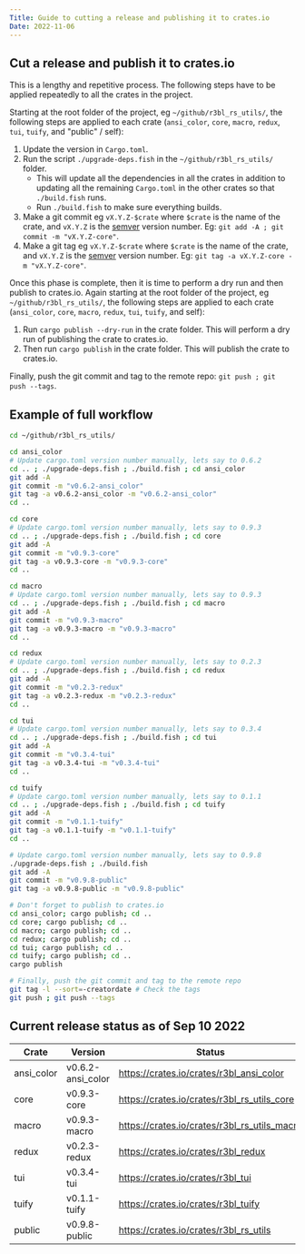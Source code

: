 ```yaml
---
Title: Guide to cutting a release and publishing it to crates.io
Date: 2022-11-06
---
```


## Cut a release and publish it to crates.io

This is a lengthy and repetitive process. The following steps have to be applied repeatedly to all
the crates in the project.

Starting at the root folder of the project, eg `~/github/r3bl_rs_utils/`, the following steps are
applied to each crate (`ansi_color`, `core`, `macro`, `redux`, `tui`, `tuify`, and "public" / self):

1. Update the version in `Cargo.toml`.
2. Run the script `./upgrade-deps.fish` in the `~/github/r3bl_rs_utils/` folder.
   - This will update all the dependencies in all the crates in addition to updating all the
     remaining `Cargo.toml` in the other crates so that `./build.fish` runs.
   - Run `./build.fish` to make sure everything builds.
3. Make a git commit eg `vX.Y.Z-$crate` where `$crate` is the name of the crate, and `vX.Y.Z` is the
   [semver](https://semver.org/) version number. Eg: `git add -A ; git commit -m "vX.Y.Z-core"`.
4. Make a git tag eg `vX.Y.Z-$crate` where `$crate` is the name of the crate, and `vX.Y.Z` is the
   [semver](https://semver.org/) version number. Eg: `git tag -a vX.Y.Z-core -m "vX.Y.Z-core"`.

Once this phase is complete, then it is time to perform a dry run and then publish to crates.io.
Again starting at the root folder of the project, eg `~/github/r3bl_rs_utils/`, the following steps
are applied to each crate (`ansi_color`, `core`, `macro`, `redux`, `tui`, `tuify`, and self):

1. Run `cargo publish --dry-run` in the crate folder. This will perform a dry run of publishing the
   crate to crates.io.
2. Then run `cargo publish` in the crate folder. This will publish the crate to crates.io.

Finally, push the git commit and tag to the remote repo: `git push ; git push --tags`.

## Example of full workflow

```sh
cd ~/github/r3bl_rs_utils/

cd ansi_color
# Update cargo.toml version number manually, lets say to 0.6.2
cd .. ; ./upgrade-deps.fish ; ./build.fish ; cd ansi_color
git add -A
git commit -m "v0.6.2-ansi_color"
git tag -a v0.6.2-ansi_color -m "v0.6.2-ansi_color"
cd ..

cd core
# Update cargo.toml version number manually, lets say to 0.9.3
cd .. ; ./upgrade-deps.fish ; ./build.fish ; cd core
git add -A
git commit -m "v0.9.3-core"
git tag -a v0.9.3-core -m "v0.9.3-core"
cd ..

cd macro
# Update cargo.toml version number manually, lets say to 0.9.3
cd .. ; ./upgrade-deps.fish ; ./build.fish ; cd macro
git add -A
git commit -m "v0.9.3-macro"
git tag -a v0.9.3-macro -m "v0.9.3-macro"
cd ..

cd redux
# Update cargo.toml version number manually, lets say to 0.2.3
cd .. ; ./upgrade-deps.fish ; ./build.fish ; cd redux
git add -A
git commit -m "v0.2.3-redux"
git tag -a v0.2.3-redux -m "v0.2.3-redux"
cd ..

cd tui
# Update cargo.toml version number manually, lets say to 0.3.4
cd .. ; ./upgrade-deps.fish ; ./build.fish ; cd tui
git add -A
git commit -m "v0.3.4-tui"
git tag -a v0.3.4-tui -m "v0.3.4-tui"
cd ..

cd tuify
# Update cargo.toml version number manually, lets say to 0.1.1
cd .. ; ./upgrade-deps.fish ; ./build.fish ; cd tuify
git add -A
git commit -m "v0.1.1-tuify"
git tag -a v0.1.1-tuify -m "v0.1.1-tuify"
cd ..

# Update cargo.toml version number manually, lets say to 0.9.8
./upgrade-deps.fish ; ./build.fish
git add -A
git commit -m "v0.9.8-public"
git tag -a v0.9.8-public -m "v0.9.8-public"

# Don't forget to publish to crates.io
cd ansi_color; cargo publish; cd ..
cd core; cargo publish; cd ..
cd macro; cargo publish; cd ..
cd redux; cargo publish; cd ..
cd tui; cargo publish; cd ..
cd tuify; cargo publish; cd ..
cargo publish

# Finally, push the git commit and tag to the remote repo
git tag -l --sort=-creatordate # Check the tags
git push ; git push --tags
```

## Current release status as of Sep 10 2022

| Crate      | Version           | Status                                       |
| ---------- | ----------------- | -------------------------------------------- |
| ansi_color | v0.6.2-ansi_color | https://crates.io/crates/r3bl_ansi_color     |
| core       | v0.9.3-core       | https://crates.io/crates/r3bl_rs_utils_core  |
| macro      | v0.9.3-macro      | https://crates.io/crates/r3bl_rs_utils_macro |
| redux      | v0.2.3-redux      | https://crates.io/crates/r3bl_redux          |
| tui        | v0.3.4-tui        | https://crates.io/crates/r3bl_tui            |
| tuify      | v0.1.1-tuify      | https://crates.io/crates/r3bl_tuify          |
| public     | v0.9.8-public     | https://crates.io/crates/r3bl_rs_utils       |
